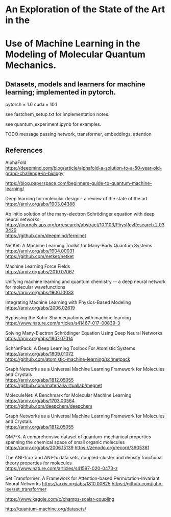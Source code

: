 # An Exploration of the State of the Art in the 
# Use of Machine Learning in the Modeling of Molecular Quantum Mechanics.

## Datasets, models and learners for machine learning; implemented in pytorch.

pytorch = 1.6 cuda = 10.1

see fastchem_setup.txt for implementation notes.

see quantum_experiment.ipynb for examples.

TODO message passing network, transformer, embeddings, attention

## References

AlphaFold  
https://deepmind.com/blog/article/alphafold-a-solution-to-a-50-year-old-grand-challenge-in-biology

https://blog.paperspace.com/beginners-guide-to-quantum-machine-learning/

Deep learning for molecular design - a review of the state of the art  
https://arxiv.org/abs/1903.04388

Ab initio solution of the many-electron Schrödinger equation with deep neural networks  
https://journals.aps.org/prresearch/abstract/10.1103/PhysRevResearch.2.033429  
https://github.com/deepmind/ferminet

NetKet: A Machine Learning Toolkit for Many-Body Quantum Systems  
https://arxiv.org/abs/1904.00031  
https://github.com/netket/netket

Machine Learning Force Fields  
https://arxiv.org/abs/2010.07067

Unifying machine learning and quantum chemistry -- a deep neural network for molecular wavefunctions  
https://arxiv.org/abs/1906.10033

Integrating Machine Learning with Physics-Based Modeling  
https://arxiv.org/abs/2006.02619

Bypassing the Kohn-Sham equations with machine learning  
https://www.nature.com/articles/s41467-017-00839-3

Solving Many-Electron Schrödinger Equation Using Deep Neural Networks  
https://arxiv.org/abs/1807.07014

SchNetPack: A Deep Learning Toolbox For Atomistic Systems  
https://arxiv.org/abs/1809.01072  
https://github.com/atomistic-machine-learning/schnetpack

Graph Networks as a Universal Machine Learning Framework for Molecules and Crystals  
https://arxiv.org/abs/1812.05055  
https://github.com/materialsvirtuallab/megnet

MoleculeNet: A Benchmark for Molecular Machine Learning  
https://arxiv.org/abs/1703.00564  
https://github.com/deepchem/deepchem

Graph Networks as a Universal Machine Learning Framework for Molecules and Crystals  
https://arxiv.org/abs/1812.05055

QM7-X: A comprehensive dataset of quantum-mechanical properties spanning the chemical space of small organic molecules  
https://arxiv.org/abs/2006.15139
https://zenodo.org/record/3905361

The ANI-1ccx and ANI-1x data sets, coupled-cluster and density functional theory properties for molecules  
https://www.nature.com/articles/s41597-020-0473-z

Set Transformer: A Framework for Attention-based Permutation-Invariant Neural Networks
https://arxiv.org/abs/1810.00825
https://github.com/juho-lee/set_transformer

https://www.kaggle.com/c/champs-scalar-coupling

http://quantum-machine.org/datasets/


